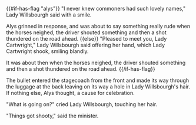 {{#if-has-flag "alys"}}
"I never knew commoners had such lovely names," Lady Willsbourgh said with a smile.

Alys grinned in response, and was about to say something really rude when the horses neighed, the driver shouted something and then a shot thundered on the road ahead.
{{else}}
"Pleased to meet you, Lady Cartwright," Lady Willsbourgh said offering her hand, which Lady Cartwright shook, smiling blandly.

It was about then when the horses neighed, the driver shouted something and then a shot thundered on the road ahead.
{{/if-has-flag}}

The bullet entered the stagecoach from the front and made its way through the luggage at the back leaving on its way a hole in Lady Willsbourgh's hair. If nothing else, Alys thought, a cause for celebration.

"What is going on?" cried Lady Willsbourgh, touching her hair.

"Things got shooty," said the minister.
